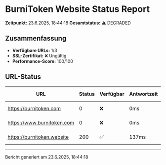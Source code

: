 # BurniToken Website Status Report

**Zeitpunkt:** 23.6.2025, 18:44:18
**Gesamtstatus:** ⚠️ DEGRADED

## Zusammenfassung

- **Verfügbare URLs:** 1/3
- **SSL-Zertifikat:** ❌ Ungültig
- **Performance-Score:** 100/100

## URL-Status

| URL | Status | Verfügbar | Antwortzeit | Letzte Prüfung |
| --- | ------ | --------- | ----------- | -------------- |
| https://burnitoken.com | 0 | ❌ | 0ms | 23.6.2025, 18:44:18 |
| https://www.burnitoken.com | 0 | ❌ | 0ms | 23.6.2025, 18:44:18 |
| https://burnitoken.website | 200 | ✅ | 137ms | 23.6.2025, 18:44:18 |

---

Bericht generiert am 23.6.2025, 18:44:18
